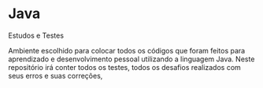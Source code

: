 # Java
Estudos e Testes

Ambiente escolhido para colocar todos os códigos que foram feitos para aprendizado e desenvolvimento pessoal utilizando a linguagem Java.
Neste repositório irá conter todos os testes, todos os desafios realizados com seus erros e suas correções,
